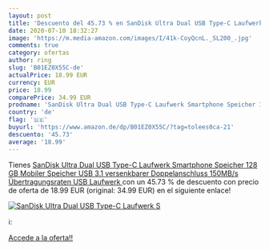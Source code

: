 ```yaml
---
layout: post
title: 'Descuento del 45.73 % en SanDisk Ultra Dual USB Type-C Laufwerk S'
date: 2020-07-10 18:32:27
image: 'https://m.media-amazon.com/images/I/41k-CoyQcnL._SL200_.jpg'
comments: true
category: ofertas
author: ring
slug: 'B01EZ0X55C-de'
actualPrice: 18.99 EUR
currency: EUR
price: 18.99
comparePrice: 34.99 EUR
prodname: 'SanDisk Ultra Dual USB Type-C Laufwerk Smartphone Speicher 128 GB  Mobiler Speicher   USB 3.1  versenkbarer Doppelanschluss  150MB/s Übertragungsraten  USB Laufwerk '
country: 'de'
flag: '🇩🇪'
buyurl: 'https://www.amazon.de/dp/B01EZ0X55C/?tag=tolees0ca-21'
descuento: '45.73'
average: '18.99'
---
```


Tienes [SanDisk Ultra Dual USB Type-C Laufwerk Smartphone Speicher 128 GB  Mobiler Speicher   USB 3.1  versenkbarer Doppelanschluss  150MB/s Übertragungsraten  USB Laufwerk ](https://www.amazon.de/dp/B01EZ0X55C/?tag=tolees0ca-21) con un 45.73 % de descuento con precio de oferta de 18.99 EUR (original: 34.99 EUR) en el siguiente enlace!

[![SanDisk Ultra Dual USB Type-C Laufwerk S](https://m.media-amazon.com/images/I/41k-CoyQcnL._SL200_.jpg)](https://www.amazon.de/dp/B01EZ0X55C/?tag=tolees0ca-21)

ℹ️:


[Accede a la oferta!!](https://www.amazon.de/dp/B01EZ0X55C/?tag=tolees0ca-21)
